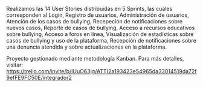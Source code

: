 Realizamos las 14 User Stories distribuidas en 5 Sprints, las cuales corresponden al Login, Registro de usuarios, Administración de usuarios, Atención de los casos de bullying, Recepeción de notificaciones sobre nuevos casos, Reporte de casos de bullying, Acceso a recursos educativos sobre bullying, Acceso a foros en línea, Visualización de estadísticas sobre casos de bullying y uso de la plataforma, Recepción de notificaciones sobre una denuncia atendida y sobre actualizaciones en la plataforma.

Proyecto gestionado mediante metodología Kanban. Para más detalles, visitar: https://trello.com/invite/b/IUuO63jg/ATTI2a193423e54965da33014519da72f9efFE9FC50E/integrador2
